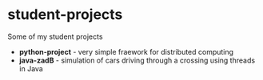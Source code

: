 student-projects
================

Some of my student projects

* **python-project** - very simple fraework for distributed computing
* **java-zadB** - simulation of cars driving through a crossing using threads in Java
